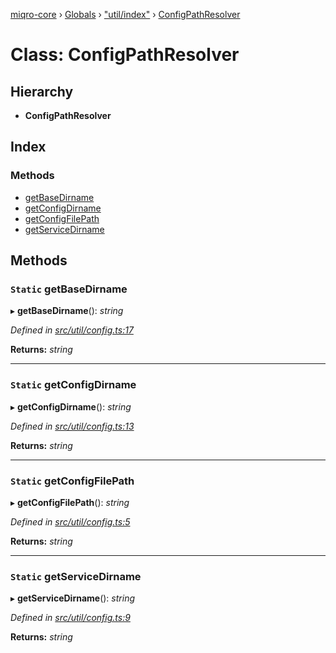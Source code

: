 [miqro-core](../README.md) › [Globals](../globals.md) › ["util/index"](../modules/_util_index_.md) › [ConfigPathResolver](_util_index_.configpathresolver.md)

# Class: ConfigPathResolver

## Hierarchy

* **ConfigPathResolver**

## Index

### Methods

* [getBaseDirname](_util_index_.configpathresolver.md#static-getbasedirname)
* [getConfigDirname](_util_index_.configpathresolver.md#static-getconfigdirname)
* [getConfigFilePath](_util_index_.configpathresolver.md#static-getconfigfilepath)
* [getServiceDirname](_util_index_.configpathresolver.md#static-getservicedirname)

## Methods

### `Static` getBaseDirname

▸ **getBaseDirname**(): *string*

*Defined in [src/util/config.ts:17](https://github.com/claukers/miqro-core/blob/d98b47c/src/util/config.ts#L17)*

**Returns:** *string*

___

### `Static` getConfigDirname

▸ **getConfigDirname**(): *string*

*Defined in [src/util/config.ts:13](https://github.com/claukers/miqro-core/blob/d98b47c/src/util/config.ts#L13)*

**Returns:** *string*

___

### `Static` getConfigFilePath

▸ **getConfigFilePath**(): *string*

*Defined in [src/util/config.ts:5](https://github.com/claukers/miqro-core/blob/d98b47c/src/util/config.ts#L5)*

**Returns:** *string*

___

### `Static` getServiceDirname

▸ **getServiceDirname**(): *string*

*Defined in [src/util/config.ts:9](https://github.com/claukers/miqro-core/blob/d98b47c/src/util/config.ts#L9)*

**Returns:** *string*
